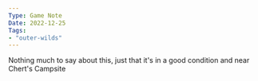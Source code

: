 ```yaml
---
Type: Game Note
Date: 2022-12-25
Tags:
- "outer-wilds"
---
```

Nothing much to say about this, just that it's in a good condition and near Chert's Campsite